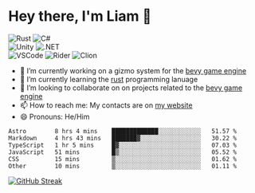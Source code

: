 # Hey there, I'm Liam 👋

![Rust](https://img.shields.io/badge/rust-e53717.svg?style=for-the-badge&logo=rust&logoColor=white)
![C#](https://img.shields.io/badge/c%23-9a4993.svg?style=for-the-badge&logo=c-sharp&logoColor=white)
<br>
![Unity](https://img.shields.io/badge/unity-%23239120.svg?style=for-the-badge&logo=unity&logoColor=white)
![.NET](https://img.shields.io/badge/.NET-512BD4?style=for-the-badge&logo=dotnet&logoColor=white)
<br>
![VSCode](https://img.shields.io/badge/VSCode-0078D4?style=for-the-badge&logo=visual%20studio%20code&logoColor=white)
![Rider](https://img.shields.io/badge/Rider-da4643?style=for-the-badge&logo=Rider&logoColor=white)
![Clion](https://img.shields.io/badge/CLion-22d88f?style=for-the-badge&logo=clion&logoColor=white)

- 🔨 I’m currently working on a gizmo system for the [bevy game engine](https://bevyengine.org/)
- 🌱 I’m currently learning the [rust](https://www.rust-lang.org/) programming lanuage
- 👯 I’m looking to collaborate on on projects related to the [bevy game engine](https://bevyengine.org/)
- 📫 How to reach me: My contacts are on [my website](https://liamg.codes/#contact)
- 😄 Pronouns: He/Him

<!--START_SECTION:waka-->

```text
Astro        8 hrs 4 mins    █████████████░░░░░░░░░░░░   51.57 %
Markdown     4 hrs 43 mins   ███████▓░░░░░░░░░░░░░░░░░   30.22 %
TypeScript   1 hr 5 mins     █▓░░░░░░░░░░░░░░░░░░░░░░░   07.03 %
JavaScript   51 mins         █▒░░░░░░░░░░░░░░░░░░░░░░░   05.52 %
CSS          15 mins         ▒░░░░░░░░░░░░░░░░░░░░░░░░   01.62 %
Other        10 mins         ▒░░░░░░░░░░░░░░░░░░░░░░░░   01.11 %
```

<!--END_SECTION:waka-->

[![GitHub Streak](http://github-readme-streak-stats.herokuapp.com?user=LiamGallagher737&theme=github-dark&hide_border=true&background=161B22)](https://git.io/streak-stats)
<!---
http://github-readme-streak-stats.herokuapp.com/demo/?user=LiamGallagher737&theme=github-dark&hide_border=true&date_format=&locale=en&properties=border&background=%23161B22
-->

<!---
Steam logo for later use
![Steam](https://img.shields.io/badge/Steam-144b7e?style=for-the-badge&logo=steam&logoColor=white)
-->
